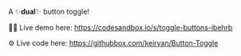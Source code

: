 A  ✨**dual**✨ button toggle!

👨‍💻 Live demo here: https://codesandbox.io/s/toggle-buttons-ibehrb

⚙️ Live code here: https://githubbox.com/keiryan/Button-Toggle
